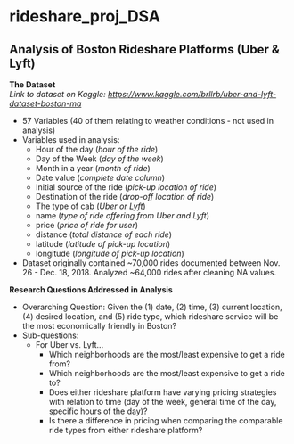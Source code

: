 # rideshare_proj_DSA
## Analysis of Boston Rideshare Platforms (Uber & Lyft)
**The Dataset**  
_Link to dataset on Kaggle: https://www.kaggle.com/brllrb/uber-and-lyft-dataset-boston-ma_  
- 57 Variables (40 of them relating to weather conditions - not used in analysis)  
- Variables used in analysis:  
	- Hour of the day (_hour of the ride_)  
	- Day of the Week (_day of the week_)  
	- Month in a year (_month of ride_)  
	- Date value (_complete date column_)  
	- Initial source of the ride (_pick-up location of ride_)  
	- Destination of the ride (_drop-off location of ride_)  
	- The type of cab (_Uber or  Lyft_)  
	- name (_type of ride offering from Uber and Lyft_)  
	- price (_price of ride for user_)  
	- distance (_total distance of each ride_)  
	- latitude (_latitude of pick-up location_)  
	- longitude (_longitude of pick-up location_)  
- Dataset originally contained ~70,000 rides documented between Nov. 26 - Dec. 18, 2018. Analyzed ~64,000 rides after cleaning NA values.  

**Research Questions Addressed in Analysis**  
- Overarching Question: Given the (1) date, (2) time, (3) current location, (4) desired location, and (5) ride type, which rideshare service will be the most economically friendly in Boston?  
- Sub-questions:
	- For Uber vs. Lyft...    
		- Which neighborhoods are the most/least expensive to get a ride from?  
		- Which neighborhoods are the most/least expensive to get a ride to?  
		- Does either rideshare platform have varying pricing strategies with relation to time (day of the week, general time of the day, specific hours of the day)?  
		- Is there a difference in pricing when comparing the comparable ride types from either rideshare platform?  

  

